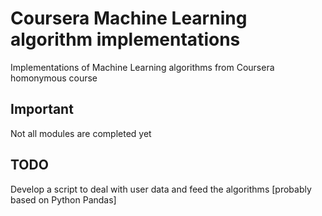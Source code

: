# Coursera Machine Learning algorithm implementations
Implementations of Machine Learning algorithms from Coursera homonymous course
## Important
Not all modules are completed yet
## TODO
Develop a script to deal with user data and feed the algorithms [probably based on Python Pandas] 

